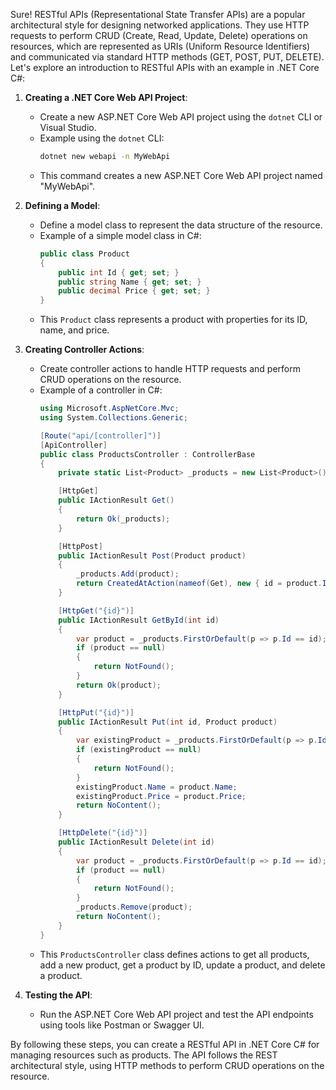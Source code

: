 Sure! RESTful APIs (Representational State Transfer APIs) are a popular architectural style for designing networked applications. They use HTTP requests to perform CRUD (Create, Read, Update, Delete) operations on resources, which are represented as URIs (Uniform Resource Identifiers) and communicated via standard HTTP methods (GET, POST, PUT, DELETE). Let's explore an introduction to RESTful APIs with an example in .NET Core C#:

1. **Creating a .NET Core Web API Project**:
   - Create a new ASP.NET Core Web API project using the `dotnet` CLI or Visual Studio.
   - Example using the `dotnet` CLI:
     ```bash
     dotnet new webapi -n MyWebApi
     ```
   - This command creates a new ASP.NET Core Web API project named "MyWebApi".

2. **Defining a Model**:
   - Define a model class to represent the data structure of the resource.
   - Example of a simple model class in C#:
     ```csharp
     public class Product
     {
         public int Id { get; set; }
         public string Name { get; set; }
         public decimal Price { get; set; }
     }
     ```
   - This `Product` class represents a product with properties for its ID, name, and price.

3. **Creating Controller Actions**:
   - Create controller actions to handle HTTP requests and perform CRUD operations on the resource.
   - Example of a controller in C#:
     ```csharp
     using Microsoft.AspNetCore.Mvc;
     using System.Collections.Generic;

     [Route("api/[controller]")]
     [ApiController]
     public class ProductsController : ControllerBase
     {
         private static List<Product> _products = new List<Product>();

         [HttpGet]
         public IActionResult Get()
         {
             return Ok(_products);
         }

         [HttpPost]
         public IActionResult Post(Product product)
         {
             _products.Add(product);
             return CreatedAtAction(nameof(Get), new { id = product.Id }, product);
         }

         [HttpGet("{id}")]
         public IActionResult GetById(int id)
         {
             var product = _products.FirstOrDefault(p => p.Id == id);
             if (product == null)
             {
                 return NotFound();
             }
             return Ok(product);
         }

         [HttpPut("{id}")]
         public IActionResult Put(int id, Product product)
         {
             var existingProduct = _products.FirstOrDefault(p => p.Id == id);
             if (existingProduct == null)
             {
                 return NotFound();
             }
             existingProduct.Name = product.Name;
             existingProduct.Price = product.Price;
             return NoContent();
         }

         [HttpDelete("{id}")]
         public IActionResult Delete(int id)
         {
             var product = _products.FirstOrDefault(p => p.Id == id);
             if (product == null)
             {
                 return NotFound();
             }
             _products.Remove(product);
             return NoContent();
         }
     }
     ```
   - This `ProductsController` class defines actions to get all products, add a new product, get a product by ID, update a product, and delete a product.

4. **Testing the API**:
   - Run the ASP.NET Core Web API project and test the API endpoints using tools like Postman or Swagger UI.

By following these steps, you can create a RESTful API in .NET Core C# for managing resources such as products. The API follows the REST architectural style, using HTTP methods to perform CRUD operations on the resource.